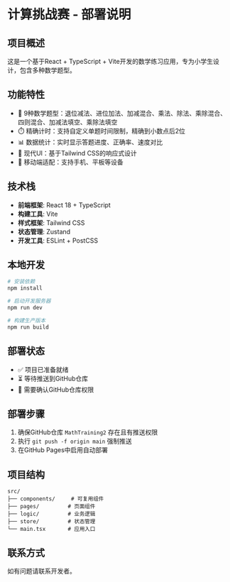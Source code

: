 # 计算挑战赛 - 部署说明

## 项目概述
这是一个基于React + TypeScript + Vite开发的数学练习应用，专为小学生设计，包含多种数学题型。

## 功能特性
- 🎯 9种数学题型：退位减法、进位加法、加减混合、乘法、除法、乘除混合、四则混合、加减法填空、乘除法填空
- ⏱️ 精确计时：支持自定义单题时间限制，精确到小数点后2位
- 📊 数据统计：实时显示答题进度、正确率、速度对比
- 🎨 现代UI：基于Tailwind CSS的响应式设计
- 📱 移动端适配：支持手机、平板等设备

## 技术栈
- **前端框架**: React 18 + TypeScript
- **构建工具**: Vite
- **样式框架**: Tailwind CSS
- **状态管理**: Zustand
- **开发工具**: ESLint + PostCSS

## 本地开发
```bash
# 安装依赖
npm install

# 启动开发服务器
npm run dev

# 构建生产版本
npm run build
```

## 部署状态
- ✅ 项目已准备就绪
- ⏳ 等待推送到GitHub仓库
- 📝 需要确认GitHub仓库权限

## 部署步骤
1. 确保GitHub仓库 `MathTraining2` 存在且有推送权限
2. 执行 `git push -f origin main` 强制推送
3. 在GitHub Pages中启用自动部署

## 项目结构
```
src/
├── components/     # 可复用组件
├── pages/         # 页面组件
├── logic/         # 业务逻辑
├── store/         # 状态管理
└── main.tsx       # 应用入口
```

## 联系方式
如有问题请联系开发者。
